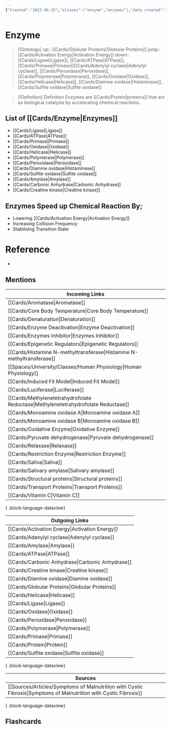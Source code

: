 ```yaml
---
{"Created":"2022-06-25","aliases":["enzyme","enzymes"],"date created":"2022-06-25 Sat","edited":"2023-04-06 Thu","dg-publish":true,"tags":["on/Science/Biology/Biochemistry"],"up":["[[Cards/Globular Proteins.md]]"],"permalink":"/cards/enzyme/","dgPassFrontmatter":true}
---
```


# Enzyme

> [!Ontology]
> up:: [[Cards/Globular Proteins\|Globular Proteins]]
> jump:: [[Cards/Activation Energy\|Activation Energy]]
> down:: [[Cards/Ligase\|Ligase]], [[Cards/ATPase\|ATPase]], [[Cards/Primase\|Primase]][[Cards/Adenylyl cyclase\|Adenylyl cyclase]], [[Cards/Peroxidase\|Peroxidase]], [[Cards/Polymerase\|Polymerase]], [[Cards/Oxidase\|Oxidase]], [[Cards/Helicase\|Helicase]], [[Cards/Diamine oxidase\|Histaminase]], [[Cards/Sulfite oxidase\|Sulfite oxidase]]

> [!Definition] Definition
> Enzymes are [[Cards/Protein\|proteins]] that act as biological catalysts by accelerating chemical reactions.

## List of [[Cards/Enzyme\|Enzymes]]

- [[Cards/Ligase\|Ligase]]
- [[Cards/ATPase\|ATPase]]
- [[Cards/Primase\|Primase]]
- [[Cards/Oxidase\|Oxidase]]
- [[Cards/Helicase\|Helicase]]
- [[Cards/Polymerase\|Polymerase]]
- [[Cards/Peroxidase\|Peroxidase]]
- [[Cards/Diamine oxidase\|Histaminase]]
- [[Cards/Sulfite oxidase\|Sulfite oxidase]]
- [[Cards/Amylase\|Amylase]]
- [[Cards/Carbonic Anhydrase\|Carbonic Anhydrase]]
- [[Cards/Creatine kinase\|Creatine kinase]]

## Enzymes Speed up Chemical Reaction By;

- Lowering [[Cards/Activation Energy\|Activation Energy]]
- Increasing Collision Frequency
- Stabilising Transition State

# Reference

- 

## Mentions

| Incoming Links                                                                        |
| ------------------------------------------------------------------------------------- |
| [[Cards/Aromatase\|Aromatase]]                                                     |
| [[Cards/Core Body Temperature\|Core Body Temperature]]                             |
| [[Cards/Denaturation\|Denaturation]]                                               |
| [[Cards/Enzyme Deactivation\|Enzyme Deactivation]]                                 |
| [[Cards/Enzymes Inhibitor\|Enzymes Inhibitor]]                                     |
| [[Cards/Epigenetic Regulators\|Epigenetic Regulators]]                             |
| [[Cards/Histamine N-methyltransferase\|Histamine N-methyltransferase]]             |
| [[Spaces/University/Classes/Human Physiology\|Human Physiology]]                   |
| [[Cards/Induced Fit Model\|Induced Fit Model]]                                     |
| [[Cards/Luciferase\|Luciferase]]                                                   |
| [[Cards/Methylenetetrahydrofolate Reductase\|Methylenetetrahydrofolate Reductase]] |
| [[Cards/Monoamine oxidase A\|Monoamine oxidase A]]                                 |
| [[Cards/Monoamine oxidase B\|Monoamine oxidase B]]                                 |
| [[Cards/Oxidative Enzyme\|Oxidative Enzyme]]                                       |
| [[Cards/Pyruvate dehydrogenase\|Pyruvate dehydrogenase]]                           |
| [[Cards/Relaxase\|Relaxase]]                                                       |
| [[Cards/Restriction Enzyme\|Restriction Enzyme]]                                   |
| [[Cards/Saliva\|Saliva]]                                                           |
| [[Cards/Salivary amylase\|Salivary amylase]]                                       |
| [[Cards/Structural proteins\|Structural proteins]]                                 |
| [[Cards/Transport Proteins\|Transport Proteins]]                                   |
| [[Cards/Vitamin C\|Vitamin C]]                                                     |

{ .block-language-dataview}

| Outgoing Links                                      |
| --------------------------------------------------- |
| [[Cards/Activation Energy\|Activation Energy]]   |
| [[Cards/Adenylyl cyclase\|Adenylyl cyclase]]     |
| [[Cards/Amylase\|Amylase]]                       |
| [[Cards/ATPase\|ATPase]]                         |
| [[Cards/Carbonic Anhydrase\|Carbonic Anhydrase]] |
| [[Cards/Creatine kinase\|Creatine kinase]]       |
| [[Cards/Diamine oxidase\|Diamine oxidase]]       |
| [[Cards/Globular Proteins\|Globular Proteins]]   |
| [[Cards/Helicase\|Helicase]]                     |
| [[Cards/Ligase\|Ligase]]                         |
| [[Cards/Oxidase\|Oxidase]]                       |
| [[Cards/Peroxidase\|Peroxidase]]                 |
| [[Cards/Polymerase\|Polymerase]]                 |
| [[Cards/Primase\|Primase]]                       |
| [[Cards/Protein\|Protein]]                       |
| [[Cards/Sulfite oxidase\|Sulfite oxidase]]       |

{ .block-language-dataview}

| Sources                                                                                                              |
| -------------------------------------------------------------------------------------------------------------------- |
| [[Sources/Articles/Symptoms of Malnutrition with Cystic Fibrosis\|Symptoms of Malnutrition with Cystic Fibrosis]] |

{ .block-language-dataview}

## Flashcards